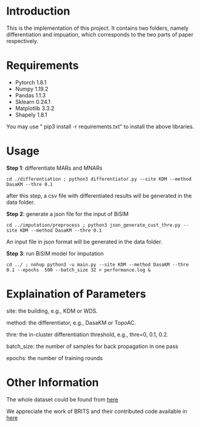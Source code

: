 # Introduction
This is the implementation of this project. It contains two folders, namely differentiation and impuation, which corresponds to the two parts of paper
respectively.
# Requirements

- Pytorch 1.8.1
- Numpy 1.19.2
- Pandas 1.1.3
- Sklearn 0.24.1
- Matplotlib 3.3.2
- Shapely 1.8.1

You may use " pip3 install -r requirements.txt" to install the above libraries.


# Usage
**Step 1**: differentiate MARs and MNARs
``` 
cd ./differentiation ; python3 differentiator.py --site KDM --method DasaKM --thre 0.1
```
after this step, a csv file with differentiated results will be generated in the data folder.

**Step 2**: generate a json file for the input of BiSIM
``` 
cd ../imputation/preprocess ; python3 json_generate_cust_thre.py --site KDM --method DasaKM --thre 0.1 
```
An input file in json format will be generated in the data folder.

**Step 3**:  run BiSIM model for imputation
``` 
cd ../ ; nohup python3 -u main.py --site KDM --method DasaKM --thre 0.1 --epochs  500 --batch_size 32 > performance.log & 
```

# Explaination of Parameters
site: the building, e.g., KDM or WDS.

method:  the differentiator, e.g., DasaKM or TopoAC.

thre: the in-cluster differentiation threshold, e.g., thre=0, 0.1, 0.2.

batch_size: the number of samples for back propagation in one pass

epochs: the number of training rounds

# Other Information
The whole dataset could be found from  [here](https://www.kaggle.com/c/indoor-location-navigation/data?select=train)

We appreciate the work of BRITS and their contributed code available in [here](https://github.com/caow13/BRITS)






